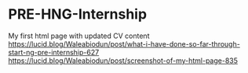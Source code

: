 # PRE-HNG-Internship
My first html page with updated CV content 
https://lucid.blog/Waleabiodun/post/what-i-have-done-so-far-through-start-ng-pre-internship-627
https://lucid.blog/Waleabiodun/post/screenshot-of-my-html-page-835

